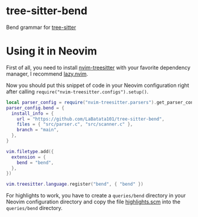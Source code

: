 # tree-sitter-bend

Bend grammar for [tree-sitter](https://github.com/tree-sitter/tree-sitter)

# Using it in Neovim

First of all, you need to install [nvim-treesitter](https://github.com/nvim-treesitter/nvim-treesitter) with your
favorite dependency manager, I recommend [lazy.nvim](https://github.com/folke/lazy.nvim).

Now you should put this snippet of code in your Neovim configuration right after calling `require("nvim-treesitter.configs").setup()`.

```lua
local parser_config = require("nvim-treesitter.parsers").get_parser_configs()
parser_config.bend = {
  install_info = {
    url = "https://github.com/LaBatata101/tree-sitter-bend",
    files = { "src/parser.c", "src/scanner.c" },
    branch = "main",
  },
}

vim.filetype.add({
  extension = {
    bend = "bend",
  },
})

vim.treesitter.language.register("bend", { "bend" })
```

For highlights to work, you have to create a `queries/bend` directory in your Neovim configuration directory and copy
the file [highlights.scm](./queries/highlights.scm) into the `queries/bend` directory.
